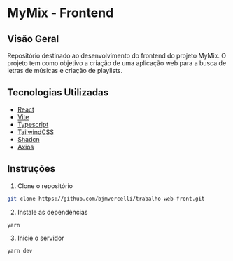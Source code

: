 # MyMix - Frontend

## Visão Geral

Repositório destinado ao desenvolvimento do frontend do projeto MyMix. O projeto tem como objetivo a criação de uma aplicação web para a busca de letras de músicas e criação de playlists.

## Tecnologias Utilizadas

- [React](https://reactjs.org/)
- [Vite](https://vitejs.dev/)
- [Typescript](https://www.typescriptlang.org/)
- [TailwindCSS](https://tailwindcss.com/)
- [Shadcn](https://ui.shadcn.com/)
- [Axios](https://axios-http.com/)

## Instruções

1. Clone o repositório

```bash
git clone https://github.com/bjmvercelli/trabalho-web-front.git
```

2. Instale as dependências

```bash
yarn
```

3. Inicie o servidor

```bash
yarn dev
```

